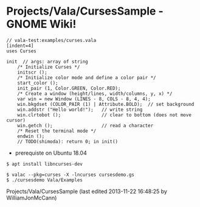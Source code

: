 # Projects/Vala/CursesSample - GNOME Wiki!

```genie
// vala-test:examples/curses.vala
[indent=4]
uses Curses

init  // args: array of string
    /* Initialize Curses */
    initscr ();
    /* Initialize color mode and define a color pair */
    start_color ();
    init_pair (1, Color.GREEN, Color.RED);
    /* Create a window (height/lines, width/columns, y, x) */
    var win = new Window (LINES - 8, COLS - 8, 4, 4);
    win.bkgdset (COLOR_PAIR (1) | Attribute.BOLD);  // set background
    win.addstr ("Hello world!");   // write string
    win.clrtobot ();               // clear to bottom (does not move cursor)
    win.getch ();                  // read a character
    /* Reset the terminal mode */
    endwin ();
    // TODO(shimoda): return 0; in init()
```

- prerequiste on Ubuntu 18.04

```
$ apt install libncurses-dev
```

```shell
$ valac --pkg=curses -X -lncurses cursesdemo.gs
$ ./cursesdemo Vala/Examples
```

Projects/Vala/CursesSample
    (last edited 2013-11-22 16:48:25 by WilliamJonMcCann)


